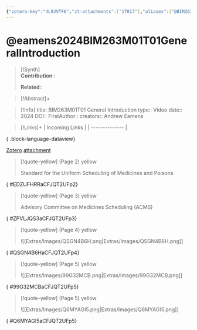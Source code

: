 ```yaml
---
{"zotero-key":"4L9JVTF6","zt-attachments":["17017"],"aliases":["@BIM263M01T01 General Introduction"],"keywords":["✅"],"FirstAuthor":"[[ Andrew Eamens]]","tags":["source/video","Uni/BIM263"],"dg-publish":true,"permalink":"/sources/video/eamens2024-bim-263-m01-t01-general-introduction/","dgPassFrontmatter":true}
---
```


# @eamens2024BIM263M01T01GeneralIntroduction

>[!Synth]  
>**Contribution**::  
>  
>**Related**:: 
>  

> [!Abstract]+
> 

> [!Info]
> title: BIM263M01T01 General Introduction
> type:: Video 
> date:: 2024
> DOI:: 
> FirstAuthor:: 
> creators:: Andrew Eamens

> [!Links]+
>  | Incoming Links |
> | -------------- |
> 
{ .block-language-dataview}


[Zotero](zotero://select/library/items/4L9JVTF6) [attachment](<file:///Users/nathanmaxwell/Zotero/storage/CFJQT2UF/Eamens%20-%202024%20-%20BIM263M01T01%20General%20Introduction.pdf>)

> [!quote-yellow] (Page 2) yellow
> 
> Standard for the Uniform Scheduling of Medicines and Poisons
>
{ #EDZUFHRRaCFJQT2UFp2}


> [!quote-yellow] (Page 3) yellow
> 
> Advisory Committee on Medicines Scheduling (ACMS)
>
{ #ZPVLJQS3aCFJQT2UFp3}


> [!quote-yellow] (Page 4) yellow
> 
> ![[Extras/Images/QSGN4B6H.png\|Extras/Images/QSGN4B6H.png]]
>
{ #QSGN4B6HaCFJQT2UFp4}


> [!quote-yellow] (Page 5) yellow
> 
> ![[Extras/Images/99G32MCB.png\|Extras/Images/99G32MCB.png]]
>
{ #99G32MCBaCFJQT2UFp5}


> [!quote-yellow] (Page 5) yellow
> 
> ![[Extras/Images/Q6MYAGI5.png\|Extras/Images/Q6MYAGI5.png]]
>
{ #Q6MYAGI5aCFJQT2UFp5}

